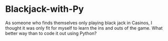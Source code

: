 # Blackjack-with-Py
As someone who finds themselves only playing black jack in Casinos, I thought it was only fit for myself to learn the ins and outs of the game. What better way than to code it out using Python? 
